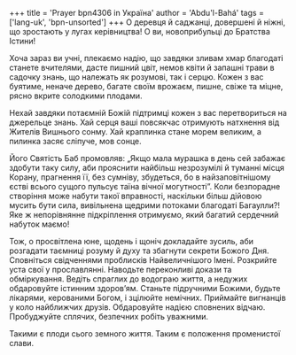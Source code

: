 +++
title = 'Prayer bpn4306 in Україна'
author = 'Abdu'l-Bahá'
tags = ['lang-uk', 'bpn-unsorted']
+++
О деревця й саджанці, довершені й ніжні, що зростають у лугах керівництва! О ви, новоприбульці до Братства Істини!

Хоча зараз ви учні, плекаємо надію, що завдяки зливам хмар благодаті станете вчителями, дасте пишний цвіт, немов квіти й запашні трави в садочку знань, що належать як розумові, так і серцю. Кожен з вас буятиме, неначе дерево, багате своїм врожаєм, пишне, свіже та міцне, рясно вкрите солодкими плодами.

Нехай завдяки потаємній Божій підтримці кожен з вас перетвориться на джерельце знань. Хай серця ваші повсякчас отримують натхнення від Жителів Вишнього сонму. Хай краплинка стане морем великим, а пилинка засяє сліпуче, мов сонце.

Його Святість Баб промовляв: „Якщо мала мурашка в день сей забажає здобути таку силу, аби прояснити найбільш незрозумілі й туманні місця Корану, прагнення її, без сумніву, збудеться, бо в найзаповітнішому єстві всього сущого пульсує таїна вічної могутності”. Коли безпорадне створіння може набути такої вправності, наскільки більш дійовою мусить бути сила, вивільнена щедрими потоками благодаті Багаулли?! Яке ж непорівнянне підкріплення отримуємо, який багатий сердечний набуток маємо!

Тож, о просвітлена юне, щодень і щоніч докладайте зусиль, аби розгадати таємниці розуму й духу та збагнути секрети Божого Дня. Сповніться свідченнями проблисків Найвеличнішого Імені. Розкрийте уста свої у прославлянні. Наводьте переконливі докази та обміркування. Ведіть спраглих до водограю життя, а недужих обдаровуйте істинним здоров’ям. Станьте підручними Божими, будьте лікарями, керованими Богом, і зцілюйте немічних. Приймайте вигнанців у коло найближчих друзів. Обдаровуйте надією сповнених відчаю. Пробуджуйте сплячих, безпечних робіть уважними.

Такими є плоди сього земного життя. Таким є положення променистої слави.
